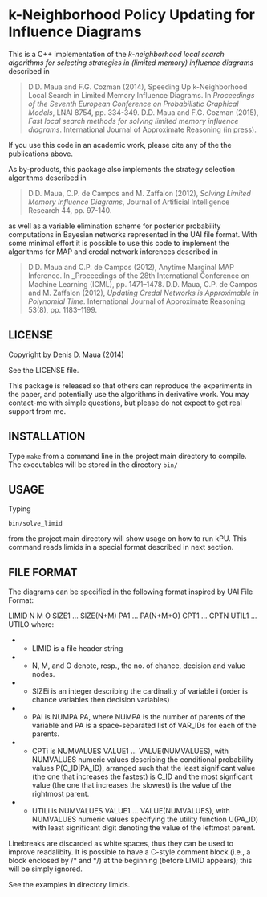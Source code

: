 k-Neighborhood Policy Updating for Influence Diagrams
=====================================================

This is a C++ implementation of the *k-neighborhood local search algorithms for selecting strategies in (limited memory) influence diagrams* described in

>    D.D. Maua and F.G. Cozman (2014), Speeding Up k-Neighborhood Local Search in Limited Memory Influence Diagrams. In _Proceedings of the Seventh European Conference on Probabilistic Graphical Models_, LNAI 8754, pp. 334-349.
>    D.D. Maua and F.G. Cozman (2015), _Fast local search methods for solving limited memory influence diagrams_. International Journal of Approximate Reasoning (in press).    
    
If you use this code in an academic work, please cite any of the the publications above.

As by-products, this package also implements the strategy selection algorithms described in

>    D.D. Maua, C.P. de Campos and M. Zaffalon (2012), _Solving Limited Memory Influence Diagrams_, Journal of Artificial Intelligence Research 44, pp. 97-140. 

as well as a variable elimination scheme for posterior probability computations in Bayesian networks represented in the UAI file format. With some minimal effort it is possible to use this code to implement the algorithms for MAP and credal network inferences described in

>   D.D. Maua and C.P. de Campos (2012), Anytime Marginal MAP Inference. In _Proceedings of the 28th International Conference on Machine Learning (ICML), pp. 1471–1478.
>   D.D. Maua, C.P. de Campos and M. Zaffalon (2012), _Updating Credal Networks is Approximable in Polynomial Time_. International Journal of Approximate Reasoning 53(8), pp. 1183–1199.

LICENSE
-------
    
Copyright by Denis D. Maua (2014)

See the LICENSE file.

This package is released so that others can reproduce the experiments in the paper, and potentially use the algorithms in derivative work. You may contact-me with simple questions, but please do not expect to get real support from me.

INSTALLATION
------------

Type `make` from a command line in the project main  directory to compile. The executables will be stored in the directory `bin/`

USAGE
-----

Typing
   
  `bin/solve_limid`
   
from the project main directory will show usage on how to run kPU. This command reads limids in a special format described in next section.

FILE FORMAT
-----------

The diagrams can be specified in the following format inspired by UAI File Format:

  LIMID N M O SIZE1 ... SIZE(N+M) PA1 ... PA(N+M+O) CPT1 ... CPTN UTIL1 ... UTILO
  where:
  *  - LIMID is a file header string
  *  - N, M, and O denote, resp., the no. of chance, decision and value nodes.
  *  - SIZEi is an integer describing the cardinality of variable i (order is chance variables then decision variables)
  *  - PAi is NUMPA PA, where NUMPA is the number of parents of the variable and PA is a space-separated list of VAR_IDs for each of the parents. 
  *  - CPTi is NUMVALUES VALUE1 ... VALUE(NUMVALUES), with NUMVALUES numeric values describing the conditional probability values P(C_ID|PA_ID), arranged such that the least significant value (the one that increases the fastest) is C_ID and the most signficant value (the one that increases the slowest) is the value of the rightmost parent.
  *  - UTILi is NUMVALUES VALUE1 ... VALUE(NUMVALUES), with NUMVALUES numeric values specifying the utility function U(PA_ID) with least significant digit denoting the value of the leftmost parent.

 Linebreaks are discarded as white spaces, thus they can be used to improve readalibity. It is possible to have a C-style comment block (i.e., a block enclosed by /* and */) at the beginning (before LIMID appears); this will be simply ignored.
 
 See the examples in directory limids.
